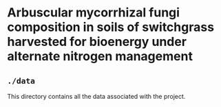 # Arbuscular mycorrhizal fungi composition in soils of switchgrass harvested for bioenergy under alternate nitrogen management
## `./data`

This directory contains all the data associated with the project.